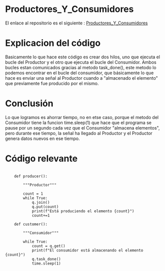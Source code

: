 # Productores_Y_Consumidores

El enlace al repositorio es el siguiente : [Productores_Y_Consumidores](https://github.com/migueliiin/Productores_Y_Consumidores.git)

# Explicacion del código

Basicamente lo que hace este código es crear dos hilos, uno que ejecuta el bucle del Productor y el otro que ejecuta el bucle del Consumidor.
Ambos bucles estan comunicados gracias al metodo task_done(), este metodo lo podemos encontrar en el bucle del consumidor, que básicamente lo que hace es enviar una señal al Productor cuando a "almacenado el elemento" que previamente fue producido por el mismo.

# Conclusión

Lo que logramos es ahorrar tiempo, no en etse caso, porque el metodo del Consumidor tiene la funcion time.sleep(1) que hace que el programa se pause por un segundo cada vez que el Consumidor "almacena elementos", pero durante ese tiempo, la señal ha llegado al Productor y el Productor genera datos nuevos en ese tiempo.

# Código relevante

```

    def producer():

        """Productor"""

        count = 1
        while True:
            q.join()
            q.put(count)
            print(f"Está produciendo el elemento {count}")
            count+=1

    def customer():

        """Consumidor"""

        while True:
            count = q.get()
            print(f"El consumidor está almacenando el elemento {count}")
            q.task_done() 
            time.sleep(1)


```